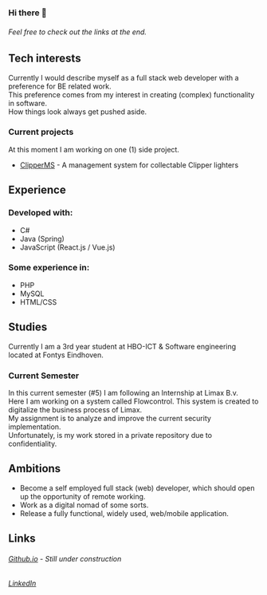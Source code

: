 ### Hi there 👋
###### Feel free to check out the links at the end.


## Tech interests
Currently I would describe myself as a full stack web developer with a preference for BE related work.
<br/>
This preference comes from my interest in creating (complex) functionality in software. 
<br/>
How things look always get pushed aside.
<br/>
### Current projects
At this moment I am working on one (1) side project.
 - [ClipperMS](https://github.com/MHormes/Clipper-MS) - A management system for collectable Clipper lighters

## Experience
### Developed with: 
 - C# 
 - Java (Spring)
 - JavaScript (React.js / Vue.js)
### Some experience in:
 - PHP
 - MySQL
 - HTML/CSS

## Studies
Currently I am a 3rd year student at HBO-ICT & Software engineering located at Fontys Eindhoven.
### Current Semester
In this current semester (#5) I am following an Internship at Limax B.v.
<br/>
Here I am working on a system called Flowcontrol. This system is created to digitalize the business process of Limax.
<br/>
My assignment is to analyze and improve the current security implementation.
<br/>
Unfortunately, is my work stored in a private repository due to confidentiality.

## Ambitions 
 - Become a self employed full stack (web) developer, which should open up the opportunity of remote working.
 - Work as a digital nomad of some sorts.
 - Release a fully functional, widely used, web/mobile application.

## Links
###### [Github.io]() - Still under construction
###### [LinkedIn](https://www.linkedin.com/in/maarten-hormes-72a665110/)

<!-- To Add:
 / Hobbies /-->
